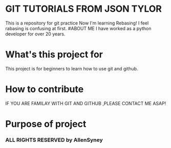 # GIT TUTORIALS FROM JSON TYLOR

This is a repository for git practice
Now I'm learning Rebasing!
I feel rabasing is confusing at first.
#ABOUT ME
I have worked as a python developer for over 20 years.

# What's this project for

This project is for beginners to learn how to use git and github.

# How to contribute

IF YOU ARE FAMILAY WITH GIT AND GITHUB ,PLEASE CONTACT ME ASAP!

# Purpose of project

### ALL RIGHTS RESERVED by AllenSyney
